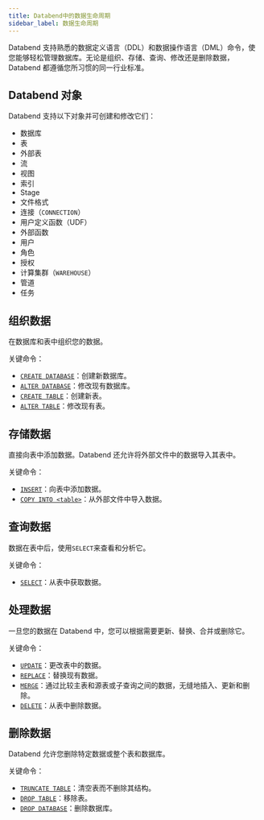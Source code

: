 ```yaml
---
title: Databend中的数据生命周期
sidebar_label: 数据生命周期
---
```


Databend 支持熟悉的数据定义语言（DDL）和数据操作语言（DML）命令，使您能够轻松管理数据库。无论是组织、存储、查询、修改还是删除数据，Databend 都遵循您所习惯的同一行业标准。

## Databend 对象

Databend 支持以下对象并可创建和修改它们：

- 数据库
- 表
- 外部表
- 流
- 视图
- 索引
- Stage
- 文件格式
- 连接（`CONNECTION`）
- 用户定义函数（UDF）
- 外部函数
- 用户
- 角色
- 授权
- 计算集群（`WAREHOUSE`）
- 管道
- 任务

## 组织数据

在数据库和表中组织您的数据。

关键命令：

- [`CREATE DATABASE`](/sql/sql-commands/ddl/database/ddl-create-database)：创建新数据库。
- [`ALTER DATABASE`](/sql/sql-commands/ddl/database/ddl-alter-database)：修改现有数据库。
- [`CREATE TABLE`](/sql/sql-commands/ddl/table/ddl-create-table)：创建新表。
- [`ALTER TABLE`](/sql/sql-commands/ddl/table/alter-table-column)：修改现有表。

## 存储数据

直接向表中添加数据。Databend 还允许将外部文件中的数据导入其表中。

关键命令：

- [`INSERT`](/sql/sql-commands/dml/dml-insert)：向表中添加数据。
- [`COPY INTO <table>`](/sql/sql-commands/dml/dml-copy-into-table)：从外部文件中导入数据。

## 查询数据

数据在表中后，使用`SELECT`来查看和分析它。

关键命令：

- [`SELECT`](/sql/sql-commands/query-syntax/query-select)：从表中获取数据。

## 处理数据

一旦您的数据在 Databend 中，您可以根据需要更新、替换、合并或删除它。

关键命令：

- [`UPDATE`](/sql/sql-commands/dml/dml-update)：更改表中的数据。
- [`REPLACE`](/sql/sql-commands/dml/dml-replace)：替换现有数据。
- [`MERGE`](/sql/sql-commands/dml/dml-merge)：通过比较主表和源表或子查询之间的数据，无缝地插入、更新和删除。
- [`DELETE`](/sql/sql-commands/dml/dml-delete-from)：从表中删除数据。

## 删除数据

Databend 允许您删除特定数据或整个表和数据库。

关键命令：

- [`TRUNCATE TABLE`](/sql/sql-commands/ddl/table/ddl-truncate-table)：清空表而不删除其结构。
- [`DROP TABLE`](/sql/sql-commands/ddl/table/ddl-drop-table)：移除表。
- [`DROP DATABASE`](/sql/sql-commands/ddl/database/ddl-drop-database)：删除数据库。
